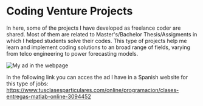 # Coding Venture Projects
In here, some of the projects I have developed as freelance coder are shared. Most of them are related to Master's/Bachelor Thesis/Assigments in which I helped students solve their codes. This type of projects help me learn and implement coding solutions to an broad range of fields, varying from telco engineering to power forecasting models.

![My ad in the webpage](/images/path/to/folder/image.png "Image Title")



In the following link you can acces the ad I have in a Spanish website for this type of jobs: https://www.tusclasesparticulares.com/online/programacion/clases-entregas-matlab-online-3094452
